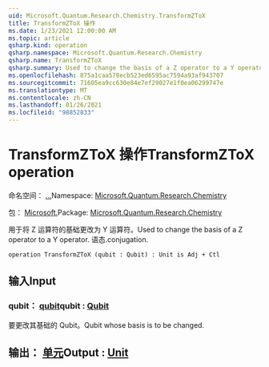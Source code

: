 ```yaml
---
uid: Microsoft.Quantum.Research.Chemistry.TransformZToX
title: TransformZToX 操作
ms.date: 1/23/2021 12:00:00 AM
ms.topic: article
qsharp.kind: operation
qsharp.namespace: Microsoft.Quantum.Research.Chemistry
qsharp.name: TransformZToX
qsharp.summary: Used to change the basis of a Z operator to a Y operator. conjugation.
ms.openlocfilehash: 875a1caa578ecb523ed6595ac7594a93af943707
ms.sourcegitcommit: 71605ea9cc630e84e7ef29027e1f0ea06299747e
ms.translationtype: MT
ms.contentlocale: zh-CN
ms.lasthandoff: 01/26/2021
ms.locfileid: "98852833"
---
```

# <a name="transformztox-operation"></a><span data-ttu-id="868ce-102">TransformZToX 操作</span><span class="sxs-lookup"><span data-stu-id="868ce-102">TransformZToX operation</span></span>

<span data-ttu-id="868ce-103">命名空间： [...](xref:Microsoft.Quantum.Research.Chemistry)</span><span class="sxs-lookup"><span data-stu-id="868ce-103">Namespace: [Microsoft.Quantum.Research.Chemistry](xref:Microsoft.Quantum.Research.Chemistry)</span></span>

<span data-ttu-id="868ce-104">包： [Microsoft.](https://nuget.org/packages/Microsoft.Quantum.Research.Chemistry)</span><span class="sxs-lookup"><span data-stu-id="868ce-104">Package: [Microsoft.Quantum.Research.Chemistry](https://nuget.org/packages/Microsoft.Quantum.Research.Chemistry)</span></span>


<span data-ttu-id="868ce-105">用于将 Z 运算符的基础更改为 Y 运算符。</span><span class="sxs-lookup"><span data-stu-id="868ce-105">Used to change the basis of a Z operator to a Y operator.</span></span>
<span data-ttu-id="868ce-106">语态.</span><span class="sxs-lookup"><span data-stu-id="868ce-106">conjugation.</span></span>

```qsharp
operation TransformZToX (qubit : Qubit) : Unit is Adj + Ctl
```


## <a name="input"></a><span data-ttu-id="868ce-107">输入</span><span class="sxs-lookup"><span data-stu-id="868ce-107">Input</span></span>

### <a name="qubit--qubit"></a><span data-ttu-id="868ce-108">qubit： [qubit](xref:microsoft.quantum.lang-ref.qubit)</span><span class="sxs-lookup"><span data-stu-id="868ce-108">qubit : [Qubit](xref:microsoft.quantum.lang-ref.qubit)</span></span>

<span data-ttu-id="868ce-109">要更改其基础的 Qubit。</span><span class="sxs-lookup"><span data-stu-id="868ce-109">Qubit whose basis is to be changed.</span></span>



## <a name="output--unit"></a><span data-ttu-id="868ce-110">输出： [单元](xref:microsoft.quantum.lang-ref.unit)</span><span class="sxs-lookup"><span data-stu-id="868ce-110">Output : [Unit](xref:microsoft.quantum.lang-ref.unit)</span></span>

